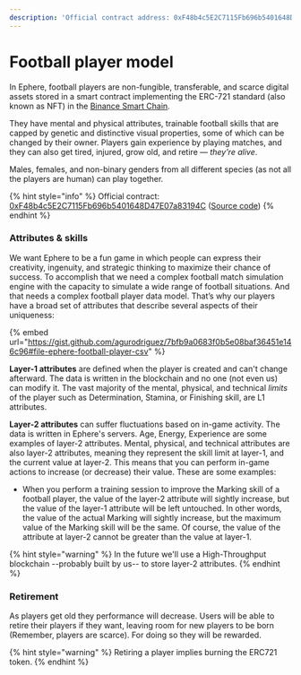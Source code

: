 ```yaml
---
description: 'Official contract address: 0xF48b4c5E2C7115Fb696b5401648D47E07a83194C'
---
```


# Football player model

In Ephere, football players are non-fungible, transferable, and scarce digital assets stored in a smart contract implementing the ERC-721 standard (also known as NFT) in the [Binance Smart Chain](https://coinmarketcap.com/alexandria/article/what-is-binance-smart-chain).&#x20;

They have mental and physical attributes, trainable football skills that are capped by genetic and distinctive visual properties, some of which can be changed by their owner. Players gain experience by playing matches, and they can also get tired, injured, grow old, and retire — _they’re alive_.&#x20;

Males, females, and non-binary genders from all different species (as not all the players are human) can play together.

{% hint style="info" %}
Official contract: [0xF48b4c5E2C7115Fb696b5401648D47E07a83194C](https://bscscan.com/token/0xF48b4c5E2C7115Fb696b5401648D47E07a83194C) ([Source code](https://github.com/ephere-football/contracts/blob/master/contracts/EphereFootballerERC721.sol))
{% endhint %}

### Attributes & skills

We want Ephere to be a fun game in which people can express their creativity, ingenuity, and strategic thinking to maximize their chance of success. To accomplish that we need a complex football match simulation engine with the capacity to simulate a wide range of football situations. And that needs a complex football player data model. That’s why our players have a broad set of attributes that describe several aspects of their uniqueness:

{% embed url="https://gist.github.com/agurodriguez/7bfb9a0683f0b5e08baf36451e146c96#file-ephere-football-player-csv" %}

**Layer-1 attributes** are defined when the player is created and can't change afterward. The data is written in the blockchain and no one (not even us) can modify it. The vast majority of the mental, physical, and technical _limits_ of the player such as Determination, Stamina, or Finishing skill, are L1 attributes.

**Layer-2 attributes** can suffer fluctuations based on in-game activity. The data is written in Ephere's servers. Age, Energy, Experience are some examples of layer-2 attributes. Mental, physical, and technical attributes are also layer-2 attributes, meaning they represent the skill limit at layer-1, and the current value at layer-2. This means that you can perform in-game actions to increase (or decrease) their value. These are some examples:

* When you perform a training session to improve the Marking skill of a football player, the value of the layer-2 attribute will sightly increase, but the value of the layer-1 attribute will be left untouched. In other words, the value of the actual Marking will sightly increase, but the maximum value of the Marking skill will be the same. Of course, the value of the attribute at layer-2 cannot be greater than the value at layer-1.

{% hint style="warning" %}
In the future we'll use a High-Throughput blockchain --probably built by us-- to store layer-2 attributes.
{% endhint %}

### Retirement

As players get old they performance will decrease. Users will be able to retire their players if they want, leaving room for new players to be born (Remember, players are scarce). For doing so they will be rewarded.&#x20;

{% hint style="warning" %}
Retiring a player implies burning the ERC721 token.
{% endhint %}

